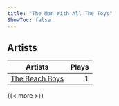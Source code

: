 ```yaml
---
title: "The Man With All The Toys"
ShowToc: false
---
```


## Artists
Artists | Plays 
----- | -----: 
[The Beach Boys](/artists/the-beach-boys-3455) | 1

{{< more >}}